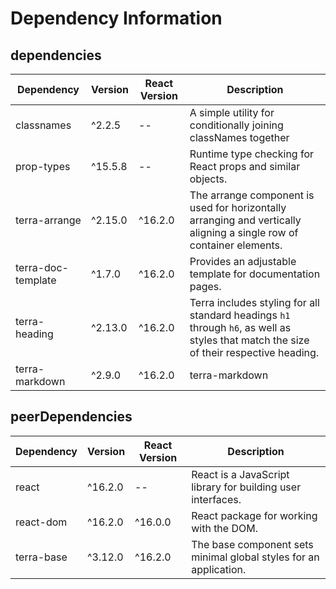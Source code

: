 # Dependency Information

## dependencies
| Dependency | Version | React Version | Description |
|-|-|-|-|
| classnames | ^2.2.5 | -- | A simple utility for conditionally joining classNames together |
| prop-types | ^15.5.8 | -- | Runtime type checking for React props and similar objects. |
| terra-arrange | ^2.15.0 | ^16.2.0 | The arrange component is used for horizontally arranging and vertically aligning a single row of container elements. |
| terra-doc-template | ^1.7.0 | ^16.2.0 | Provides an adjustable template for documentation pages. |
| terra-heading | ^2.13.0 | ^16.2.0 | Terra includes styling for all standard headings `h1` through `h6`, as well as styles that match the size of their respective heading. |
| terra-markdown | ^2.9.0 | ^16.2.0 | terra-markdown |

## peerDependencies
| Dependency | Version | React Version | Description |
|-|-|-|-|
| react | ^16.2.0 | -- | React is a JavaScript library for building user interfaces. |
| react-dom | ^16.2.0 | ^16.0.0 | React package for working with the DOM. |
| terra-base | ^3.12.0 | ^16.2.0 | The base component sets minimal global styles for an application. |
